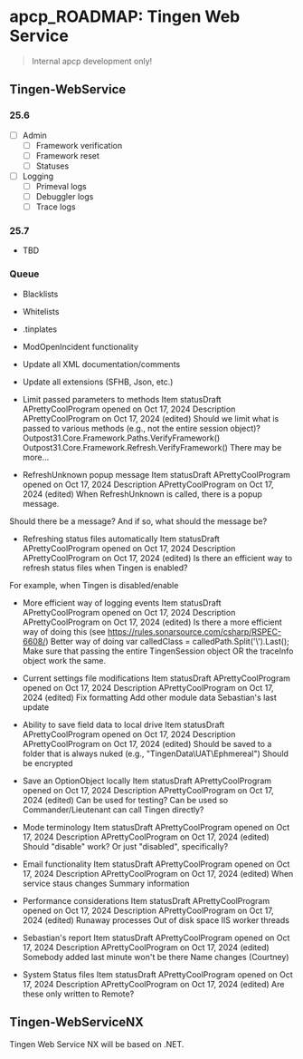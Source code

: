 # apcp_ROADMAP: Tingen Web Service

> Internal apcp development only!

## Tingen-WebService

### 25.6

- [ ] Admin
    - [ ] Framework verification
    - [ ] Framework reset
    - [ ] Statuses

- [ ] Logging
    * [ ] Primeval logs
    * [ ] Debuggler logs
    * [ ] Trace logs

### 25.7

* TBD

### Queue

* Blacklists
* Whitelists
* .tinplates
* ModOpenIncident functionality

* Update all XML documentation/comments
* Update all extensions (SFHB, Json, etc.)

* Limit passed parameters to methods
Item statusDraft
APrettyCoolProgram opened on Oct 17, 2024
Description
APrettyCoolProgram
on Oct 17, 2024 (edited)
Should we limit what is passed to various methods (e.g., not the entire session object)?
Outpost31.Core.Framework.Paths.VerifyFramework()
Outpost31.Core.Framework.Refresh.VerifyFramework()
There may be more...

* RefreshUnknown popup message
Item statusDraft
APrettyCoolProgram opened on Oct 17, 2024
Description
APrettyCoolProgram
on Oct 17, 2024 (edited)
When RefreshUnknown is called, there is a popup message.

Should there be a message? And if so, what should the message be?

* Refreshing status files automatically
Item statusDraft
APrettyCoolProgram opened on Oct 17, 2024
Description
APrettyCoolProgram
on Oct 17, 2024 (edited)
Is there an efficient way to refresh status files when Tingen is enabled?

For example, when Tingen is disabled/enable

* More efficient way of logging events
Item statusDraft
APrettyCoolProgram opened on Oct 17, 2024
Description
APrettyCoolProgram
on Oct 17, 2024 (edited)
Is there a more efficient way of doing this (see https://rules.sonarsource.com/csharp/RSPEC-6608/)
Better way of doing var calledClass = calledPath.Split('\\').Last();
Make sure that passing the entire TingenSession object OR the traceInfo object work the same.

* Current settings file modifications
Item statusDraft
APrettyCoolProgram opened on Oct 17, 2024
Description
APrettyCoolProgram
on Oct 17, 2024 (edited)
Fix formatting
Add other module data
Sebastian's last update

* Ability to save field data to local drive
Item statusDraft
APrettyCoolProgram opened on Oct 17, 2024
Description
APrettyCoolProgram
on Oct 17, 2024 (edited)
Should be saved to a folder that is always nuked (e.g., "TingenData\UAT\Ephmereal")
Should be encrypted

* Save an OptionObject locally
Item statusDraft
APrettyCoolProgram opened on Oct 17, 2024
Description
APrettyCoolProgram
on Oct 17, 2024 (edited)
Can be used for testing?
Can be used so Commander/Lieutenant can call Tingen directly?

* Mode terminology
Item statusDraft
APrettyCoolProgram opened on Oct 17, 2024
Description
APrettyCoolProgram
on Oct 17, 2024 (edited)
Should "disable" work? Or just "disabled", specifically?

* Email functionality
Item statusDraft
APrettyCoolProgram opened on Oct 17, 2024
Description
APrettyCoolProgram
on Oct 17, 2024 (edited)
When service staus changes
Summary information

* Performance considerations
Item statusDraft
APrettyCoolProgram opened on Oct 17, 2024
Description
APrettyCoolProgram
on Oct 17, 2024 (edited)
Runaway processes
Out of disk space
IIS worker threads

* Sebastian's report
Item statusDraft
APrettyCoolProgram opened on Oct 17, 2024
Description
APrettyCoolProgram
on Oct 17, 2024 (edited)
Somebody added last minute won't be there
Name changes (Courtney)

* System Status files
Item statusDraft
APrettyCoolProgram opened on Oct 17, 2024
Description
APrettyCoolProgram
on Oct 17, 2024 (edited)
Are these only written to Remote\?


## Tingen-WebServiceNX

Tingen Web Service NX will be based on .NET.


